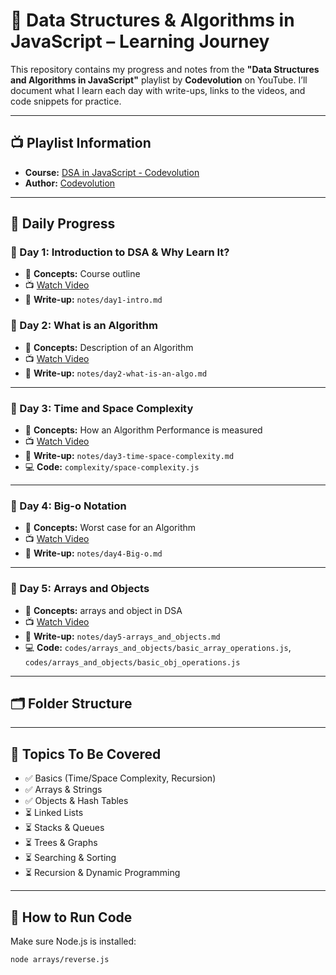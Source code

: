 # 📘 Data Structures & Algorithms in JavaScript – Learning Journey

This repository contains my progress and notes from the **"Data Structures and Algorithms in JavaScript"** playlist by **Codevolution** on YouTube. I’ll document what I learn each day with write-ups, links to the videos, and code snippets for practice.

---

## 📺 Playlist Information

- **Course:** [DSA in JavaScript - Codevolution](https://youtube.com/playlist?list=PLC3y8-rFHvwjPxNAKvZpdnsr41E0fCMMP)
- **Author:** [Codevolution](https://www.youtube.com/@Codevolution)

---

## 📅 Daily Progress

### 📌 Day 1: Introduction to DSA & Why Learn It?
- 🧠 **Concepts:** Course outline 
- 📺 [Watch Video](https://youtu.be/tT9k_3g9rGk?si=6Z5TAxH8Cvle7ap9)
- 📝 **Write-up:** `notes/day1-intro.md`




### 📌 Day 2: What is an Algorithm
- 🧠 **Concepts:** Description of an Algorithm
- 📺 [Watch Video](https://youtu.be/vVYG8TNN7hg?si=166JKhM944Dpgetv)
- 📝 **Write-up:** `notes/day2-what-is-an-algo.md`


---

### 📌 Day 3: Time and Space Complexity
- 🧠 **Concepts:** How an Algorithm Performance is measured
- 📺 [Watch Video](https://youtu.be/Fo2Qnw5pMGo?si=ZHuu80snvFhWhO7s)
- 📝 **Write-up:** `notes/day3-time-space-complexity.md`
- 💻 **Code:** `complexity/space-complexity.js`

---

### 📌 Day 4: Big-o Notation
- 🧠 **Concepts:** Worst case for an Algorithm
- 📺 [Watch Video](https://youtu.be/3yUuo7TqMW8?si=vUrb675tTZ_puALW)
- 📝 **Write-up:** `notes/day4-Big-o.md`


---

### 📌 Day 5: Arrays and Objects
- 🧠 **Concepts:** arrays and object in DSA
- 📺 [Watch Video](https://youtu.be/tQjd29Rmo_A?si=k1mhu-ml3GBvKE3t)
- 📝 **Write-up:** `notes/day5-arrays_and_objects.md`
- 💻 **Code:** `codes/arrays_and_objects/basic_array_operations.js`, `codes/arrays_and_objects/basic_obj_operations.js`

---
<!-- ---
### 📌 Day 6: Objects
- 🧠 **Concepts:** Key-value pairs, Hash tables, Maps
- 📺 [Watch Video](https://youtu.be/tQjd29Rmo_A?si=k1mhu-ml3GBvKE3t)
- 📝 **Write-up:** `notes/day6-objects.md`
- 💻 **Code:** `objects/frequencyCounter.js`

---

### 📌 Day 7: Linked List - Theory & Implementation
- 🧠 **Concepts:** Nodes, Head/Tail, Traversal, Insertion, Deletion
- 📺 [Watch Video](https://youtu.be/nquZKh7cT4M?si=Fht1kRoU8aFMPDKP)
- 📝 **Write-up:** `notes/day7-linked-list.md`
- 💻 **Code:** `linked-list/singlyLinkedList.js`

--- -->

## 🗂️ Folder Structure


---

## 🧠 Topics To Be Covered

- ✅ Basics (Time/Space Complexity, Recursion)
- ✅ Arrays & Strings
- ✅ Objects & Hash Tables
- ⏳ Linked Lists
- ⏳ Stacks & Queues
- ⏳ Trees & Graphs
- ⏳ Searching & Sorting
- ⏳ Recursion & Dynamic Programming

---

## 🏃 How to Run Code

Make sure Node.js is installed:

```bash
node arrays/reverse.js
